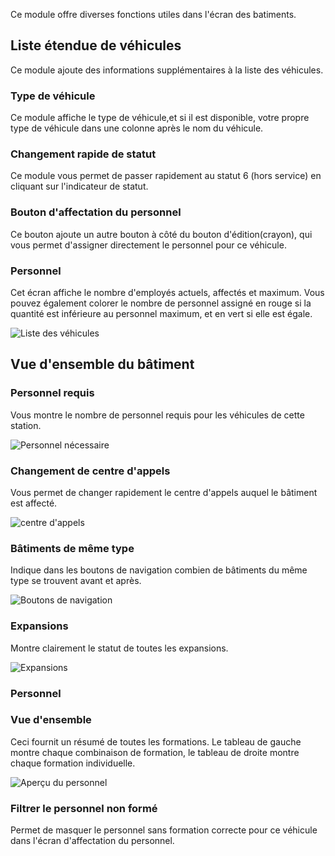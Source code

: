 Ce module offre diverses fonctions utiles dans l'écran des batiments.

## Liste étendue de véhicules

Ce module ajoute des informations supplémentaires à la liste des véhicules.

### Type de véhicule

Ce module affiche le type de véhicule,et si il est disponible,
 votre propre type de véhicule dans une colonne après le nom du véhicule.

### Changement rapide de statut

Ce module vous permet de passer rapidement au statut 6 (hors service) en cliquant sur l'indicateur de statut.

### Bouton d'affectation du personnel

Ce bouton ajoute un autre bouton à côté du bouton d'édition(crayon),
 qui vous permet d'assigner directement le personnel pour ce véhicule.

### Personnel

Cet écran affiche le nombre d'employés actuels, affectés et maximum.
Vous pouvez également colorer le nombre de personnel assigné en rouge si la quantité est inférieure au personnel maximum,
 et en vert si elle est égale.

![Liste des véhicules](./vehicleList.png)

## Vue d'ensemble du bâtiment

### Personnel requis

Vous montre le nombre de personnel requis pour les véhicules de cette station.

![Personnel nécessaire](./personnelNeeded.png)

### Changement de centre d'appels

Vous permet de changer rapidement le centre d'appels auquel le bâtiment est affecté.

![centre d'appels](./dispatchCenter.png)

### Bâtiments de même type

Indique dans les boutons de navigation combien de bâtiments du même type se trouvent avant et après.

![Boutons de navigation](./navigation.png)

### Expansions

Montre clairement le statut de toutes les expansions.

![Expansions](./expansions.png)

### Personnel

### Vue d'ensemble

Ceci fournit un résumé de toutes les formations.
Le tableau de gauche montre chaque combinaison de formation, le tableau de droite montre chaque formation individuelle.

![Aperçu du personnel](./personnelOverview.png)

### Filtrer le personnel non formé

Permet de masquer le personnel sans formation correcte pour ce véhicule dans l'écran d'affectation du personnel.
